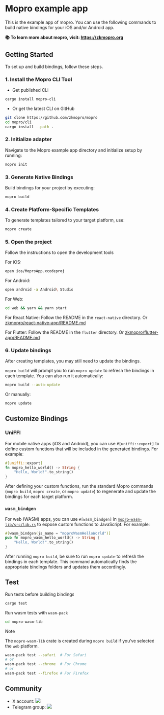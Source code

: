 # Mopro example app

This is the example app of mopro. You can use the following commands to build native bindings for your iOS and/or Android app.

**📚 To learn more about mopro, visit: https://zkmopro.org**

## Getting Started

To set up and build bindings, follow these steps.

### 1. Install the Mopro CLI Tool

-   Get published CLI

```sh
cargo install mopro-cli
```

-   Or get the latest CLI on GitHub

```sh
git clone https://github.com/zkmopro/mopro
cd mopro/cli
cargo install --path .
```

### 2. Initialize adapter

Navigate to the Mopro example app directory and initialize setup by running:

```sh
mopro init
```

### 3. Generate Native Bindings

Build bindings for your project by executing:

```sh
mopro build
```

### 4. Create Platform-Specific Templates

To generate templates tailored to your target platform, use:

```sh
mopro create
```

### 5. Open the project

Follow the instructions to open the development tools

For iOS:

```sh
open ios/MoproApp.xcodeproj
```

For Android:

```sh
open android -a Android\ Studio
```

For Web:

```sh
cd web && yarn && yarn start
```

For React Native:
Follow the README in the `react-native` directory. Or [zkmopro/react-native-app/README.md](https://github.com/zkmopro/react-native-app/blob/main/README.md)

For Flutter:
Follow the README in the `flutter` directory. Or [zkmopro/flutter-app/README.md](https://github.com/zkmopro/flutter-app/blob/main/README.md)

### 6. Update bindings

After creating templates, you may still need to update the bindings.

`mopro build` will prompt you to run `mopro update` to refresh the bindings in each template. You can also run it automatically:

```sh
mopro build --auto-update
```

Or manually:
```sh
mopro update
```

## Customize Bindings

### UniFFI

For mobile native apps (iOS and Android), you can use `#[uniffi::export]` to define custom functions that will be included in the generated bindings. For example:

```rust
#[uniffi::export]
fn mopro_hello_world() -> String {
    "Hello, World!".to_string()
}
```

After defining your custom functions, run the standard Mopro commands (`mopro build`, `mopro create`, or `mopro update`) to regenerate and update the bindings for each target platform.

### `wasm_bindgen`

For web (WASM) apps, you can use `#[wasm_bindgen]` in [`mopro-wasm-lib/src/lib.rs`](mopro-wasm-lib/src/lib.rs) to expose custom functions to JavaScript. For example:

```rust
#[wasm_bindgen(js_name = "moproWasmHelloWorld")]
pub fn mopro_wasm_hello_world() -> String {
    "Hello, World!".to_string()
}
```

After running `mopro build`, be sure to run `mopro update` to refresh the bindings in each template. This command automatically finds the appropriate bindings folders and updates them accordingly.

## Test

Run tests before building bindings

```sh
cargo test
```

Run wasm tests with `wasm-pack`

```sh
cd mopro-wasm-lib
```

> [!NOTE]  
> The `mopro-wasm-lib` crate is created during `mopro build` if you’ve selected the `web` platform.

```sh
wasm-pack test --safari  # For Safari
# or
wasm-pack test --chrome  # For Chrome
# or
wasm-pack test --firefox # For Firefox
```

## Community

-   X account: <a href="https://twitter.com/zkmopro"><img src="https://img.shields.io/twitter/follow/zkmopro?style=flat-square&logo=x&label=zkmopro"></a>
-   Telegram group: <a href="https://t.me/zkmopro"><img src="https://img.shields.io/badge/telegram-@zkmopro-blue.svg?style=flat-square&logo=telegram"></a>
